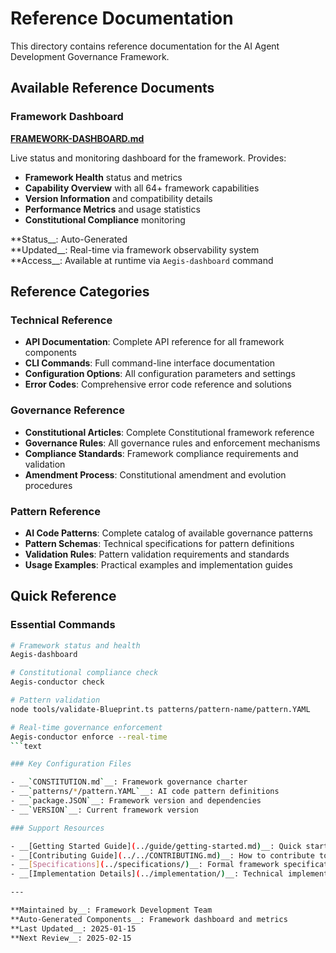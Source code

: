 <!--
@aegisFrameworkVersion: 2.5.0
@intent: Reference directory index and navigation
@context: Index for all framework reference documentation
@mode: strict
-->

# Reference Documentation

This directory contains reference documentation for the AI Agent Development Governance Framework.

## Available Reference Documents

### Framework Dashboard

**[FRAMEWORK-DASHBOARD.md](FRAMEWORK-DASHBOARD.md)**

Live status and monitoring dashboard for the framework. Provides:

- __Framework Health__ status and metrics
- __Capability Overview__ with all 64+ framework capabilities
- __Version Information__ and compatibility details
- __Performance Metrics__ and usage statistics
- __Constitutional Compliance__ monitoring

**Status__: Auto-Generated  
**Updated__: Real-time via framework observability system  
**Access__: Available at runtime via `Aegis-dashboard` command

## Reference Categories

### Technical Reference

- __API Documentation__: Complete API reference for all framework components
- __CLI Commands__: Full command-line interface documentation
- __Configuration Options__: All configuration parameters and settings
- __Error Codes__: Comprehensive error code reference and solutions

### Governance Reference

- __Constitutional Articles__: Complete Constitutional framework reference
- __Governance Rules__: All governance rules and enforcement mechanisms
- __Compliance Standards__: Framework compliance requirements and validation
- __Amendment Process__: Constitutional amendment and evolution procedures

### Pattern Reference

- __AI Code Patterns__: Complete catalog of available governance patterns
- __Pattern Schemas__: Technical specifications for pattern definitions
- __Validation Rules__: Pattern validation requirements and standards
- __Usage Examples__: Practical examples and implementation guides

## Quick Reference

### Essential Commands

```bash
# Framework status and health
Aegis-dashboard

# Constitutional compliance check
Aegis-conductor check

# Pattern validation
node tools/validate-Blueprint.ts patterns/pattern-name/pattern.YAML

# Real-time governance enforcement
Aegis-conductor enforce --real-time
```text

### Key Configuration Files

- __`CONSTITUTION.md`__: Framework governance charter
- __`patterns/*/pattern.YAML`__: AI code pattern definitions
- __`package.JSON`__: Framework version and dependencies
- __`VERSION`__: Current framework version

### Support Resources

- __[Getting Started Guide](../guide/getting-started.md)__: Quick start for new users
- __[Contributing Guide](../../CONTRIBUTING.md)__: How to contribute to the framework
- __[Specifications](../specifications/)__: Formal framework specifications
- __[Implementation Details](../implementation/)__: Technical implementation documentation

---

**Maintained by__: Framework Development Team  
**Auto-Generated Components__: Framework dashboard and metrics  
**Last Updated__: 2025-01-15  
**Next Review__: 2025-02-15
